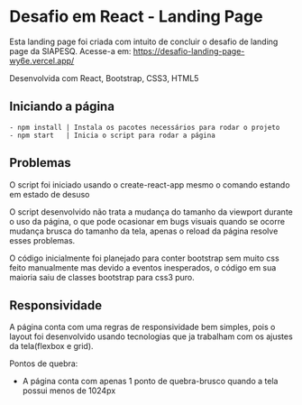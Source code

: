 # Desafio em React - Landing Page

 Esta landing page foi criada com intuito de concluir o desafio de landing page da SIAPESQ. Acesse-a em: https://desafio-landing-page-wy6e.vercel.app/

Desenvolvida com React, Bootstrap, CSS3, HTML5

## Iniciando a página
    - npm install | Instala os pacotes necessários para rodar o projeto
    - npm start   | Inicia o script para rodar a página
    
## Problemas

 O script foi iniciado usando o create-react-app mesmo o comando estando em estado de desuso

 O script desenvolvido não trata a mudança do tamanho da viewport durante o uso da página, o que pode ocasionar em bugs visuais quando se ocorre mudança brusca do tamanho da tela, apenas o reload da página resolve esses problemas.
 
  O código inicialmente foi planejado para conter bootstrap sem muito css feito manualmente mas devido a eventos inesperados, o código em sua maioria saiu de classes bootstrap para css3 puro.
    
## Responsividade
A página conta com uma regras de responsividade bem simples, pois o layout foi desenvolvido usando tecnologias que ja trabalham com os ajustes da tela(flexbox e grid).

Pontos de quebra:
- A página conta com apenas 1 ponto de quebra-brusco quando a tela possui menos de 1024px
